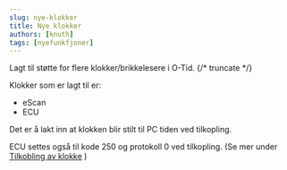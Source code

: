 ```yaml
---
slug: nye-klokker
title: Nye klokker
authors: [knuth]
tags: [nyefunkfjoner]
---
```


Lagt til støtte for flere klokker/brikkelesere i O-Tid.
{/* truncate */}

Klokker som er lagt til er:

- eScan
- ECU

Det er å lakt inn at klokken blir stilt til PC tiden ved tilkopling.

ECU settes også til kode 250 og protokoll 0 ved tilkopling. (Se mer under [Tilkobling av klokke](/simpel/under/kobletilutstyr#tilkobling-av-klokke) )






